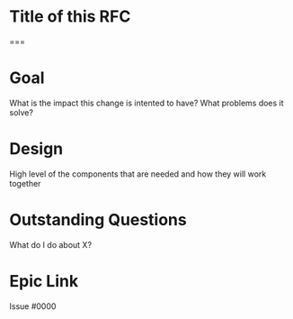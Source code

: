 # Title of this RFC

===

# Goal

What is the impact this change is intented to have? What problems does it solve?

# Design

High level of the components that are needed and how they will work together

# Outstanding Questions

What do I do about X?

# Epic Link

Issue #0000
